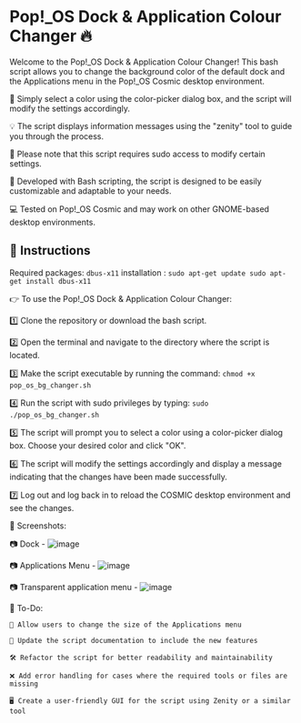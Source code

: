 # Pop!_OS Dock & Application Colour Changer 🔥

Welcome to the Pop!_OS Dock & Application Colour Changer! This bash script allows you to change the background color of the default dock and the Applications menu in the Pop!_OS Cosmic desktop environment.

🎨 Simply select a color using the color-picker dialog box, and the script will modify the settings accordingly.

💡 The script displays information messages using the "zenity" tool to guide you through the process.

📝 Please note that this script requires sudo access to modify certain settings.

🔧 Developed with Bash scripting, the script is designed to be easily customizable and adaptable to your needs.

💻 Tested on Pop!_OS Cosmic and may work on other GNOME-based desktop environments.

## 🚀 Instructions

Required packages: `dbus-x11`
installation : `sudo apt-get update
               sudo apt-get install dbus-x11`


👉 To use the Pop!_OS Dock & Application Colour Changer:

1️⃣ Clone the repository or download the bash script.

2️⃣ Open the terminal and navigate to the directory where the script is located.

3️⃣ Make the script executable by running the command: `chmod +x pop_os_bg_changer.sh`

4️⃣ Run the script with sudo privileges by typing: `sudo ./pop_os_bg_changer.sh`

5️⃣ The script will prompt you to select a color using a color-picker dialog box. Choose your desired color and click "OK".

6️⃣ The script will modify the settings accordingly and display a message indicating that the changes have been made successfully.

7️⃣ Log out and log back in to reload the COSMIC desktop environment and see the changes.

🎨 Screenshots:

📷 Dock -
![image](https://user-images.githubusercontent.com/69257109/230791207-8843121d-1271-4a21-90d2-e762ee7df23f.png)

📷 Applications Menu - 
![image](https://user-images.githubusercontent.com/69257109/230791221-47a50e6d-a0d5-4e75-b79a-0480d6cf1d61.png)

📷 Transparent application menu -
![image](https://user-images.githubusercontent.com/69257109/230859056-4288bb94-2c4c-4e5a-bbc9-6b7227b3171c.png)

📝 To-Do:
    
    📏 Allow users to change the size of the Applications menu
    
    📝 Update the script documentation to include the new features
        
    🛠️ Refactor the script for better readability and maintainability
    
    ❌ Add error handling for cases where the required tools or files are missing
    
    🖥️ Create a user-friendly GUI for the script using Zenity or a similar tool
   


